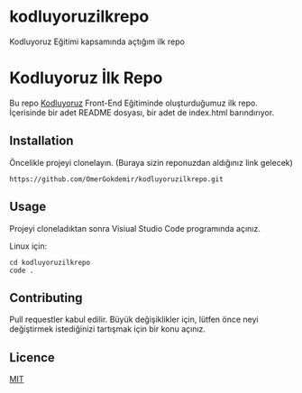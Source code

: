 # kodluyoruzilkrepo
Kodluyoruz Eğitimi kapsamında açtığım ilk repo

# Kodluyoruz İlk Repo

Bu repo [Kodluyoruz](https://www.kodluyoruz.org) Front-End Eğitiminde oluşturduğumuz ilk repo. İçerisinde bir adet README dosyası, bir adet de index.html barındırıyor.


## Installation

Öncelikle projeyi clonelayın. (Buraya sizin reponuzdan aldığınız link gelecek)

    https://github.com/OmerGokdemir/kodluyoruzilkrepo.git

## Usage

Projeyi cloneladıktan sonra Visiual Studio Code programında açınız.

Linux için:

    cd kodluyoruzilkrepo
    code .

## Contributing

Pull requestler kabul edilir. Büyük değişiklikler için, lütfen önce neyi değiştirmek istediğinizi tartışmak için bir konu açınız.

## Licence

[MIT](https://choosealicense.com/licenses/mit/)